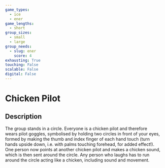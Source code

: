```yaml
---
game_types:
  - ice
  - ener
game_lengths:
  - short
group_sizes:
  - small
  - large
group_needs:
  - slug: ener
    score: 4
exhausting: True
touching: False
scalable: False
digital: False
---
```

# Chicken Pilot

## Description
The group stands in a circle. Everyone is a chicken pilot and therefore wears pilot goggles, symbolised by holding two circles in front of your eyes, formed by making the thumb and index finger of each hand touch (turn hands upside down, i.e. with palms touching forehead, for added effect!). One person now points at another chicken pilot and makes a chicken sound, which is then sent around the circle. Any person who laughs has to run around the circle acting like a chicken, including sound and movement.
